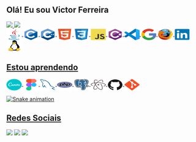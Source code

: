 ## Olá! Eu sou Victor Ferreira
<div>
<a href="https://github.com/VictoorFerreira">
<img height="180em" src="https://github-readme-stats.vercel.app/api?username=VictoorFerreira&show_icons=true&theme=dark&include_all_comits=true&count_private=true">
<img height="180em" src="https://github-readme-stats.vercel.app/api/top-langs/?username=VictoorFerreira&layout=compact&langs_count=7&theme=dark"/>
</div>

<div>
<img align="center" height=30" width="40" src="https://github.com/devicons/devicon/blob/master/icons/java/java-original.svg" alt="Victor-Java">
<img align="center" height=30" width="40" src="https://github.com/devicons/devicon/blob/master/icons/c/c-original.svg" alt="Victor-C">
<img align="center" height=30" width="40" src="https://github.com/devicons/devicon/blob/master/icons/cplusplus/cplusplus-original.svg"alt="Victor-cplusplus">
<img align="center" height=30" width="40" src="https://github.com/devicons/devicon/blob/master/icons/html5/html5-original.svg" alt="Victor-html">
<img align="center" height=30" width="40" src="https://github.com/devicons/devicon/blob/master/icons/css3/css3-original.svg"alt="Victor-css3">
<img align="center" height=30" width="40" src="https://github.com/devicons/devicon/blob/master/icons/javascript/javascript-original.svg"alt="Victor-javascript">
<img align="center" height=30" width="40" src="https://github.com/devicons/devicon/blob/master/icons/csharp/csharp-original.svg" alt="Victor-Csharp">
<img align="center" height=30" width="40" src="https://github.com/devicons/devicon/blob/master/icons/vscode/vscode-original.svg" alt="Victor-vscode">
<img align="center" height=30" width="40" src="https://github.com/devicons/devicon/blob/master/icons/google/google-original.svg" alt="Victor-google">
<img align="center" height=30" width="40" src="https://github.com/devicons/devicon/blob/master/icons/firefox/firefox-original.svg" alt="Victor-firefox">
<img align="center" height=30" width="40" src="https://github.com/devicons/devicon/blob/master/icons/linkedin/linkedin-original.svg" alt="Victor-linkedin">
<img align="center" height=30" width="40" src="https://github.com/devicons/devicon/blob/master/icons/linux/linux-original.svg" alt="Victor-linux">
</div>

## Estou aprendendo 
<div>
<img align="center" height=30" width="40" src="https://github.com/devicons/devicon/blob/master/icons/canva/canva-original.svg" alt="Victor-Canva">
<img align="center" height=30" width="40" src="https://github.com/devicons/devicon/blob/master/icons/figma/figma-original.svg" alt="Victor-Figma">
<img align="center" height=30" width="40" src="https://github.com/devicons/devicon/blob/master/icons/mysql/mysql-original.svg" alt="Victor-Mysql">
<img align="center" height=30" width="40" src="https://github.com/devicons/devicon/blob/master/icons/php/php-original.svg" alt="Victor-PHP">
<img align="center" height=30" width="40" src="https://github.com/devicons/devicon/blob/master/icons/postgresql/postgresql-original.svg" alt="Victor-PostgreeSql">
<img align="center" height=30" width="40" src="https://github.com/devicons/devicon/blob/master/icons/atom/atom-original.svg" alt="Victor-Atom">
<img align="center" height=30" width="40" src="https://github.com/devicons/devicon/blob/master/icons/github/github-original.svg" alt="Victor-Github">
<img align="center" height=30" width="40" src="https://github.com/devicons/devicon/blob/master/icons/git/git-original.svg" alt="Victor-Git">
</div>
  
![Snake animation](https://github.com/VictoorFerreira/VictoorFerreira/blob/output/github-contribution-grid-snake.svg)

## Redes Sociais
<div>
<a href="https://instagram.com/vfsilva_dev" target="_blank"><img src="https://img.shields.io/badge/-Instagram-%23E4405F?style=for-the-badge&logo=instagram&logoColor=white" target="_blank"></a>
<a href = "mailto:vhfsilva2@gmail.com"><img src="https://img.shields.io/badge/Gmail-D14836?style=for-the-badge&logo=gmail&logoColor=white" target="_blank"></a>
<a href="https://www.linkedin.com/in/victorsilva0/" target="_blank"><img src="https://img.shields.io/badge/-LinkedIn-%230077B5?style=for-the-badge&logo=linkedin&logoColor=white" target="_blank"></a> 
</div>
